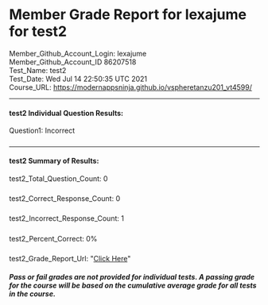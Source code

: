 # Member Grade Report for lexajume for test2  
   
Member_Github_Account_Login: lexajume  
Member_Github_Account_ID 86207518  
Test_Name: test2  
Test_Date: Wed Jul 14 22:50:35 UTC 2021  
Course_URL: https://modernappsninja.github.io/vspheretanzu201_vt4599/  
   
---  
#### test2 Individual Question Results:  
Question1: Incorrect  
#####  
---  
#### test2 Summary of Results:  
test2_Total_Question_Count: 0  
#####  
test2_Correct_Response_Count: 0  
#####  
test2_Incorrect_Response_Count: 1  
#####  
test2_Percent_Correct: 0%  
#####  
test2_Grade_Report_Url: "[Click Here](https://github.com/modernappsninjas/lexajume/blob/main/static/userdata/courses/vspheretanzu201_vt4599/grade_report.pr345.test2.md)"
##### Pass or fail grades are not provided for individual tests. A passing grade for the course will be based on the cumulative average grade for all tests in the course.  
